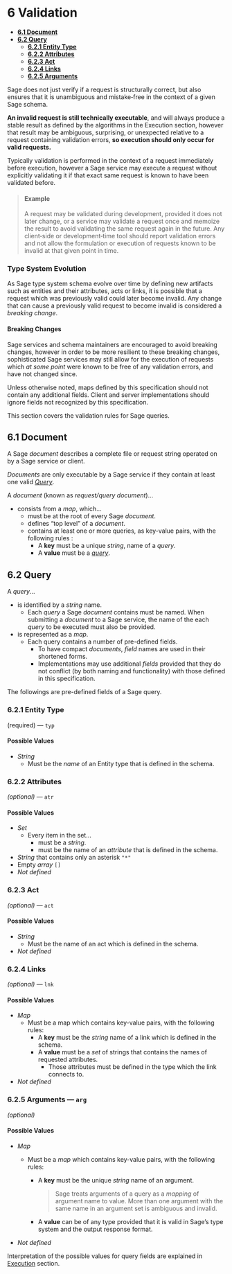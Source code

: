 # <a name="validation">6</a> Validation

-   **[6.1 Document](#6.1)**
-   **[6.2 Query](#6.2)**
    -   **[6.2.1 Entity Type](#6.2.1)**
    -   **[6.2.2 Attributes](#6.2.2)**
    -   **[6.2.3 Act](#6.2.3)**
    -   **[6.2.4 Links](#6.2.4)**
    -   **[6.2.5 Arguments](#6.2.5)**

Sage does not just verify if a request is structurally correct, but also ensures that it is unambiguous and mistake‐free in the context of a given Sage schema.

**An invalid request is still technically executable**, and will always produce a stable result as defined by the algorithms in the Execution section, however that result may be ambiguous, surprising, or unexpected relative to a request containing validation errors, **so execution should only occur for valid requests.**

Typically validation is performed in the context of a request immediately before execution, however a Sage service may execute a request without explicitly validating it if that exact same request is known to have been validated before.

>   #### **Example** 
>
>   A request may be validated during development, provided it does not later change, or a service may validate a request once and memoize the result to avoid validating the same request again in the future. Any client‐side or development‐time tool should report validation errors and not allow the formulation or execution of requests known to be invalid at that given point in time.

### Type System Evolution

As Sage type system schema evolve over time by defining new artifacts such as entities and their attributes, acts or links, it is possible that a request which was previously valid could later become invalid. Any change that can cause a previously valid request to become invalid is considered a *breaking change*. 

#### Breaking Changes

Sage services and schema maintainers are encouraged to avoid breaking changes, however in order to be more resilient to these breaking changes, sophisticated Sage services may still allow for the execution of requests which *at some point* were known to be free of any validation errors, and have not changed since.

Unless otherwise noted, maps defined by this specification should not contain any additional fields. Client and server implementations should ignore fields not recognized by this specification.

This section covers the validation rules for Sage queries.

## <a name="6.1">6.1</a> Document

A Sage *document* describes a complete file or request string operated on by a Sage service or client.

*Documents* are only executable by a Sage service if they contain at least one valid *[Query](#6.2)*.

A *document* (known as *request/query document*)…
-   consists from a *map*, which…
    -   must be at the root of every Sage *document*.
    -   defines “top level” of a *document*.
    -   contains at least one or more queries, as key-value pairs, with the following rules :
        -   A **key** must be a unique *string*, name of a *query*.
        -   A **value** must be a *[query](#6.2)*.

## <a name="6.2">6.2</a> Query

A *query*…

-   is identified by a *string* name.
    -   Each *query* a Sage *document* contains must be named. When submitting a *document* to a Sage service, the name of the each *query* to be executed must also be provided.
-   is represented as a *map*.
    -   Each query contains a number of pre-defined fields.
        -   To have compact *documents*, *field* names are used in their shortened forms.
        -   Implementations may use additional *fields* provided that they do not conflict (by both naming and functionality) with those defined in this specification.

The followings are pre-defined fields of a Sage query.

### <a name="6.2.1">6.2.1</a> Entity Type

(required) — `typ`

#### Possible Values

- *String*
    - Must be the *name* of an Entity type that is defined in the schema.

### <a name="6.2.2">6.2.2</a> Attributes

*(optional)* — `atr`

#### Possible Values

- *Set*
    - Every item in the set…
        - must be a *string*.
        - must be the name of an *attribute* that is defined in the schema.  
- *String* that contains only an asterisk `"*"`
- Empty *array* `[]`
- *Not defined*


### <a name="6.2.3">6.2.3</a> Act

*(optional)* — `act`

#### Possible Values

-   *String*
    -   Must be the name of an act which is defined in the schema.
-   *Not defined*

### <a name="6.2.4">6.2.4</a> Links

*(optional)* — `lnk`

#### Possible Values

- *Map*
    - Must be a map which contains key-value pairs, with the following rules:
        - A **key** must be the *string* name of a link which is defined in the schema.
        - A **value** must be a *set* of strings that contains the names of requested attributes.
            - Those attributes must be defined in the type which the link connects to.
- *Not defined*

### <a name="6.2.5">6.2.5</a> Arguments — `arg`

*(optional)*

#### Possible Values

-   *Map*

    -   Must be a *map* which contains key-value pairs, with the following rules:
        -   A **key** must be the unique *string* name of an argument.

            >   Sage treats arguments of a query as a *mapping* of argument name to value. More than one argument with the same name in an argument set is ambiguous and invalid.

        -   A **value** can be of any type provided that it is valid in Sage’s type system and the output response format.

-   *Not defined*

Interpretation of the possible values for query fields are explained in [Execution](#execution) section.